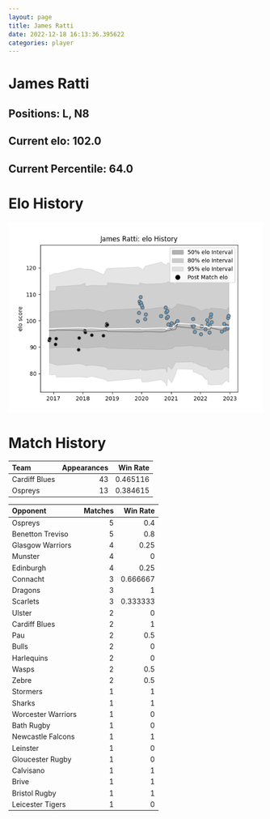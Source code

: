 ```yaml
---  
layout: page  
title: James Ratti  
date: 2022-12-18 16:13:36.395622  
categories: player  
---
```

# James Ratti

## Positions: L, N8

## Current elo: 102.0

## Current Percentile: 64.0

# Elo History


![elo history](history_JamesRatti.png)
# Match History


| Team          |   Appearances |   Win Rate |
|:--------------|--------------:|-----------:|
| Cardiff Blues |            43 |   0.465116 |
| Ospreys       |            13 |   0.384615 |

| Opponent           |   Matches |   Win Rate |
|:-------------------|----------:|-----------:|
| Ospreys            |         5 |   0.4      |
| Benetton Treviso   |         5 |   0.8      |
| Glasgow Warriors   |         4 |   0.25     |
| Munster            |         4 |   0        |
| Edinburgh          |         4 |   0.25     |
| Connacht           |         3 |   0.666667 |
| Dragons            |         3 |   1        |
| Scarlets           |         3 |   0.333333 |
| Ulster             |         2 |   0        |
| Cardiff Blues      |         2 |   1        |
| Pau                |         2 |   0.5      |
| Bulls              |         2 |   0        |
| Harlequins         |         2 |   0        |
| Wasps              |         2 |   0.5      |
| Zebre              |         2 |   0.5      |
| Stormers           |         1 |   1        |
| Sharks             |         1 |   1        |
| Worcester Warriors |         1 |   0        |
| Bath Rugby         |         1 |   0        |
| Newcastle Falcons  |         1 |   1        |
| Leinster           |         1 |   0        |
| Gloucester Rugby   |         1 |   0        |
| Calvisano          |         1 |   1        |
| Brive              |         1 |   1        |
| Bristol Rugby      |         1 |   1        |
| Leicester Tigers   |         1 |   0        |